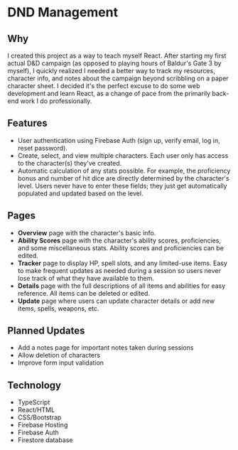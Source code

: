 # DND Management

## Why
I created this project as a way to teach myself React.
After starting my first actual D&D campaign (as opposed to playing hours of Baldur's Gate 3 by myself),
I quickly realized I needed a better way to track my resources, character info, and notes about the campaign beyond
scribbling on a paper character sheet.
I decided it's the perfect excuse to do some web development and learn React, as a change of pace from the primarily back-end work I do professionally.

## Features
* User authentication using Firebase Auth (sign up, verify email, log in, reset password).
* Create, select, and view multiple characters. Each user only has access to the character(s) they've created.
* Automatic calculation of any stats possible. For example, the proficiency bonus and number of hit dice are directly determined by the character's level. Users never have to enter these fields; they just get automatically populated and updated based on the level.

## Pages
* <b>Overview</b> page with the character's basic info.
* <b>Ability Scores</b> page with the character's ability scores, proficiencies, and some miscellaneous stats. Ability scores and proficiencies can be edited.
* <b>Tracker</b> page to display HP, spell slots, and any limited-use items. Easy to make frequent updates as needed during a session so users never lose track of what they have available to them.
* <b>Details</b> page with the full descriptions of all items and abilities for easy reference.
All items can be deleted or edited.
* <b>Update</b> page where users can update character details or add new items, spells, weapons, etc.


## Planned Updates
* Add a notes page for important notes taken during sessions
* Allow deletion of characters
* Improve form input validation

## Technology
* TypeScript
* React/HTML
* CSS/Bootstrap
* Firebase Hosting
* Firebase Auth
* Firestore database
